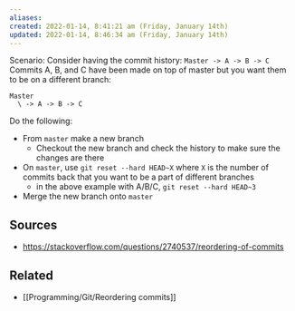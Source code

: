 ```yaml
---
aliases: 
created: 2022-01-14, 8:41:21 am (Friday, January 14th)
updated: 2022-01-14, 8:46:34 am (Friday, January 14th)
---
```

Scenario:
Consider having the commit history:
`Master -> A -> B -> C`
Commits A, B, and C have been made on top of master but you want them to be on a different branch:
```
Master
  \ -> A -> B -> C
```

Do the following:
- From `master` make a new branch
    - Checkout the new branch and check the history to make sure the changes are there
- On `master`, use `git reset --hard HEAD~X` where `X` is the number of commits back that you want to be a part of different branches
    - in the above example with A/B/C, `git reset --hard HEAD~3`
- Merge the new branch onto `master`

## Sources
- https://stackoverflow.com/questions/2740537/reordering-of-commits
## Related
- [[Programming/Git/Reordering commits]]